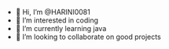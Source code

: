 - 👋 Hi, I’m @HARINI0081
- 👀 I’m interested in coding
- 🌱 I’m currently learning java
- 💞️ I’m looking to collaborate on good projects

<!---
HARINI0081/HARINI0081 is a ✨ special ✨ repository because its `README.md` (this file) appears on your GitHub profile.
You can click the Preview link to take a look at your changes.
--->
